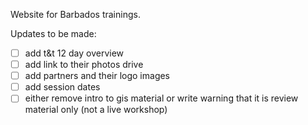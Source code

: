 Website for Barbados trainings.

Updates to be made:
- [ ] add t&t 12 day overview
- [ ] add link to their photos drive
- [ ] add partners and their logo images
- [ ] add session dates
- [ ] either remove intro to gis material or write warning that it is review material only (not a live workshop)
